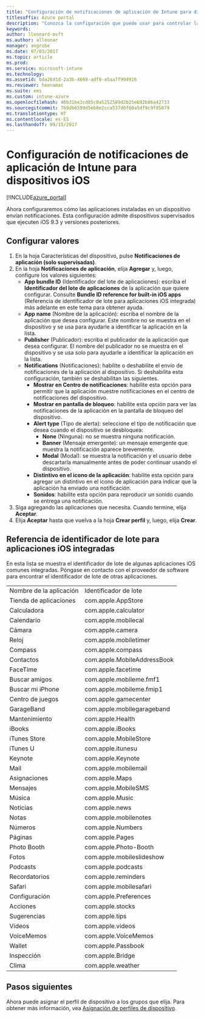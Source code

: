 ```yaml
---
title: "Configuración de notificaciones de aplicación de Intune para dispositivos iOS"
titlesuffix: Azure portal
description: "Conozca la configuración que puede usar para controlar las notificaciones de aplicaciones en dispositivos iOS."
keywords: 
author: lleonard-msft
ms.author: alleonar
manager: angrobe
ms.date: 07/03/2017
ms.topic: article
ms.prod: 
ms.service: microsoft-intune
ms.technology: 
ms.assetid: bda26d1d-2a3b-4669-adf8-a5aa7f994916
ms.reviewer: heenamac
ms.suite: ems
ms.custom: intune-azure
ms.openlocfilehash: 46b31be3cd05c0a5252589d2b25eb92b86a42733
ms.sourcegitcommit: 769db6599d5eb0e2cca537d0f60a5df9c9f05079
ms.translationtype: HT
ms.contentlocale: es-ES
ms.lasthandoff: 09/15/2017
---
```

# <a name="intune-app-notifications-settings-for-ios-devices"></a>Configuración de notificaciones de aplicación de Intune para dispositivos iOS

[!INCLUDE[azure_portal](./includes/azure_portal.md)]

Ahora configuraremos cómo las aplicaciones instaladas en un dispositivo envían notificaciones. Esta configuración admite dispositivos supervisados que ejecuten iOS 9.3 y versiones posteriores.

## <a name="configure-settings"></a>Configurar valores

1. En la hoja Características del dispositivo, pulse **Notificaciones de aplicación (solo supervisadas)**.
2. En la hoja **Notificaciones de aplicación**, elija **Agregar** y, luego, configure los valores siguientes:
    - **App bundle ID** (Identificador del lote de aplicaciones): escriba el **Identificador del lote de aplicaciones** de la aplicación que quiere configurar. Consulte **Bundle ID reference for built-in iOS apps** (Referencia de identificador de lote para aplicaciones iOS integrada) más adelante en este tema para obtener ayuda.
    - **App name** (Nombre de la aplicación): escriba el nombre de la aplicación que desea configurar. Este nombre no se muestra en el dispositivo y se usa para ayudarle a identificar la aplicación en la lista.
    - **Publisher** (Publicador): escriba el publicador de la aplicación que desea configurar. El nombre del publicador no se muestra en el dispositivo y se usa solo para ayudarle a identificar la aplicación en la lista.
    - **Notifications** (Notificaciones): habilite o deshabilite el envío de notificaciones de la aplicación al dispositivo. Si deshabilita esta configuración, también se deshabilitan las siguientes.
        - **Mostrar en Centro de notificaciones**: habilite esta opción para permitir que la aplicación muestre notificaciones en el centro de notificaciones del dispositivo.
        - **Mostrar en pantalla de bloqueo**: habilite esta opción para ver las notificaciones de la aplicación en la pantalla de bloqueo del dispositivo.
        - **Alert type** (Tipo de alerta): seleccione el tipo de notificación que desea cuando el dispositivo se desbloquea:
            - **None** (Ninguna): no se muestra ninguna notificación.
            - **Banner** (Mensaje emergente): un mensaje emergente que muestra la notificación aparece brevemente.
            - **Modal** (Modal): se muestra la notificación y el usuario debe descartarla manualmente antes de poder continuar usando el dispositivo.
        - **Distintivo en el icono de la aplicación**: habilite esta opción para agregar un distintivo en el icono de aplicación para indicar que la aplicación ha enviado una notificación.
        - **Sonidos**: habilite esta opción para reproducir un sonido cuando se entrega una notificación.
3. Siga agregando las aplicaciones que necesita. Cuando termine, elija **Aceptar**.
4. Elija **Aceptar** hasta que vuelva a la hoja **Crear perfil** y, luego, elija **Crear**. 


## <a name="bundle-id-reference-for-built-in-ios-apps"></a>Referencia de identificador de lote para aplicaciones iOS integradas

En esta lista se muestra el identificador de lote de algunas aplicaciones iOS comunes integradas. Póngase en contacto con el proveedor de software para encontrar el identificador de lote de otras aplicaciones. 

|||
|-|-|
|Nombre de la aplicación|Identificador de lote|
|Tienda de aplicaciones|com.apple.AppStore|
|Calculadora|com.apple.calculator|
|Calendario|com.apple.mobilecal|
|Cámara|com.apple.camera|
|Reloj|com.apple.mobiletimer|
|Compass|com.apple.compass|
|Contactos|com.apple.MobileAddressBook|
|FaceTime|com.apple.facetime|
|Buscar amigos|com.apple.mobileme.fmf1|
|Buscar mi iPhone|com.apple.mobileme.fmip1|
|Centro de juegos|com.apple.gamecenter|
|GarageBand|com.apple.mobilegarageband|
|Mantenimiento|com.apple.Health|
|iBooks|com.apple.iBooks|
|iTunes Store|com.apple.MobileStore|
|iTunes U|com.apple.itunesu|
|Keynote|com.apple.Keynote|
|Mail|com.apple.mobilemail|
|Asignaciones|com.apple.Maps|
|Mensajes|com.apple.MobileSMS|
|Música|com.apple.Music|
|Noticias|com.apple.news|
|Notas|com.apple.mobilenotes|
|Números|com.apple.Numbers|
|Páginas|com.apple.Pages|
|Photo Booth|com.apple.Photo-Booth|
|Fotos|com.apple.mobileslideshow|
|Podcasts|com.apple.podcasts|
|Recordatorios|com.apple.reminders|
|Safari|com.apple.mobilesafari|
|Configuración|com.apple.Preferences|
|Acciones|com.apple.stocks|
|Sugerencias|com.apple.tips|
|Vídeos|com.apple.videos|
|VoiceMemos|com.apple.VoiceMemos|
|Wallet|com.apple.Passbook|
|Inspección|com.apple.Bridge|
|Clima|com.apple.weather|

## <a name="next-steps"></a>Pasos siguientes

Ahora puede asignar el perfil de dispositivo a los grupos que elija. Para obtener más información, vea [Asignación de perfiles de dispositivo](device-profile-assign.md).

